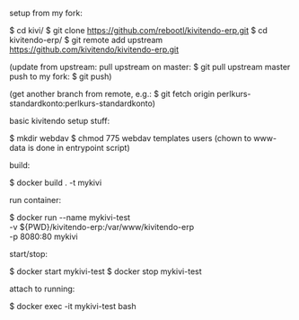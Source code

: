 
setup from my fork:

  $ cd kivi/
  $ git clone https://github.com/rebootl/kivitendo-erp.git
  $ cd kivitendo-erp/
  $ git remote add upstream https://github.com/kivitendo/kivitendo-erp.git

(update from upstream:
 pull upstream on master: $ git pull upstream master
 push to my fork: $ git push)

(get another branch from remote, e.g.:
  $ git fetch origin perlkurs-standardkonto:perlkurs-standardkonto)


basic kivitendo setup stuff:

  $ mkdir webdav
  $ chmod 775 webdav templates users
(chown to www-data is done in entrypoint script)

build:

  $ docker build . -t mykivi

run container:

  $ docker run --name mykivi-test \
      -v ${PWD}/kivitendo-erp:/var/www/kivitendo-erp \
      -p 8080:80 mykivi

start/stop:

  $ docker start mykivi-test
  $ docker stop mykivi-test

attach to running:

  $ docker exec -it mykivi-test bash
